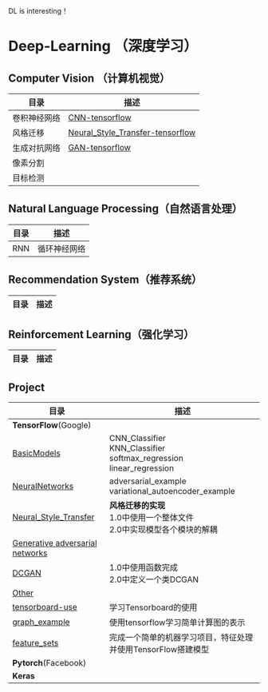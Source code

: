 DL is interesting！﻿﻿﻿﻿# Deep-Learning （深度学习）## Computer Vision （计算机视觉）目录 | 描述-- | --卷积神经网络 | [CNN-tensorflow]() 风格迁移 | [Neural_Style_Transfer-tensorflow]() 生成对抗网络 | [GAN-tensorflow]() 像素分割 | 目标检测 |## Natural Language Processing（自然语言处理）目录 | 描述-- | --RNN | 循环神经网络## Recommendation System（推荐系统）目录 | 描述-- | --## Reinforcement Learning（强化学习）目录 | 描述-- | --## Project目录 | 描述-- | --**TensorFlow**(Google) | [BasicModels]() |CNN_Classifier<br>KNN_Classifier<br>softmax_regression<br>linear_regression[NeuralNetworks]()|adversarial_example<br>variational_autoencoder_example[Neural_Style_Transfer]()|**风格迁移的实现**<br>1.0中使用一个整体文件<br>2.0中实现模型各个模块的解耦[Generative adversarial networks]()|[DCGAN]()|1.0中使用函数完成<br>2.0中定义一个类DCGAN[Other]()|[tensorboard-use]()|学习Tensorboard的使用[graph_example]()|使用tensorflow学习简单计算图的表示[feature_sets]()|完成一个简单的机器学习项目，特征处理并使用TensorFlow搭建模型**Pytorch**(Facebook)|**Keras**|